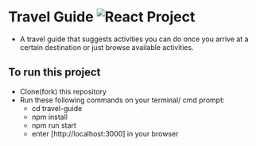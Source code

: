 # Travel Guide ![React Project](https://img.shields.io/badge/Tech-React-blue.svg?longCache=true&style=for-the-badge)

- A travel guide that suggests activities you can do once you arrive at a certain destination or just browse available activities.

## To run this project

- Clone(fork) this repository
- Run these following commands on your terminal/ cmd prompt:
  - cd travel-guide
  - npm install
  - npm run start
  - enter [http://localhost:3000] in your browser
